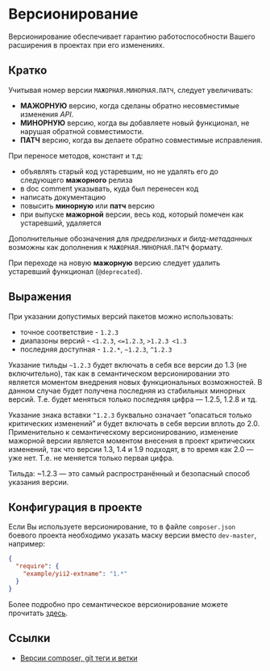 Версионирование
==============

Версионирование обеспечивает гарантию работоспособности Вашего расширения в проектах при его изменениях.

## Кратко

Учитывая номер версии `МАЖОРНАЯ.МИНОРНАЯ.ПАТЧ`, следует увеличивать:

* **МАЖОРНУЮ** версию, когда сделаны обратно несовместимые изменения *API*.
* **МИНОРНУЮ** версию, когда вы добавляете новый функционал, не нарушая обратной совместимости.
* **ПАТЧ** версию, когда вы делаете обратно совместимые исправления.

При переносе методов, констант и т.д:

* объявлять старый код устаревшим, но не удалять его до следующего **мажорного** релиза
* в doc comment указывать, куда был перенесен код
* написать документацию
* повысить **минорную** или **патч** версию
* при выпуске **мажорной** версии, весь код, который помечен как устаревший, удаляется

Дополнительные обозначения для *предрелизных* и *билд-метаданных* возможны как дополнения к `МАЖОРНАЯ.МИНОРНАЯ.ПАТЧ` формату.

При переходе на новую **мажорную** версию следует удалить устаревший функционал (`@deprecated`).

## Выражения

При указании допустимых версий пакетов можно использовать:

* точное соответствие - `1.2.3`
* диапазоны версий - `<1.2.3`, `<=1.2.3`, `>1.2.3 <1.3`
* последняя доступная - `1.2.*`, `~1.2.3`, `^1.2.3`

Указание тильды `~1.2.3` будет включать в себя все версии до 1.3 (не включительно), 
так как в семантическом версионировании это является моментом внедрения новых функциональных возможностей. 
В данном случае будет получена последняя из стабильных минорных версий. Т.е. будет меняться только последняя цифра — 1.2.5, 1.2.8 и тд.

Указание знака вставки `^1.2.3` буквально означает “опасаться только критических изменений” 
и будет включать в себя версии вплоть до 2.0. 
Применительно к семантическому версионированию, 
изменение мажорной версии является моментом внесения в проект критических изменений, 
так что версии 1.3, 1.4 и 1.9 подходят, в то время как 2.0 — уже нет.
Т.е. не меняется только первая цифра.

Тильда: ~1.2.3 — это самый распространённый и безопасный способ указания версии.


## Конфигурация в проекте

Если Вы используете версионирование, то в файле `composer.json` боевого проекта необходимо указать маску версии вместо `dev-master`, например:

```json
{
  "require": {
    "example/yii2-extname": "1.*"
  }
}
```

Более подробно про семантическое версионирование можете прочитать [здесь](http://semver.org/lang/ru).

## Ссылки

* [Версии composer, git теги и ветки](https://github.com/rsajob/docs/wiki/%5Bcomposer%5D-%D0%92%D0%B5%D1%80%D1%81%D0%B8%D0%B8-composer,-git-%D1%82%D0%B5%D0%B3%D0%B8-%D0%B8-%D0%B2%D0%B5%D1%82%D0%BA%D0%B8)
